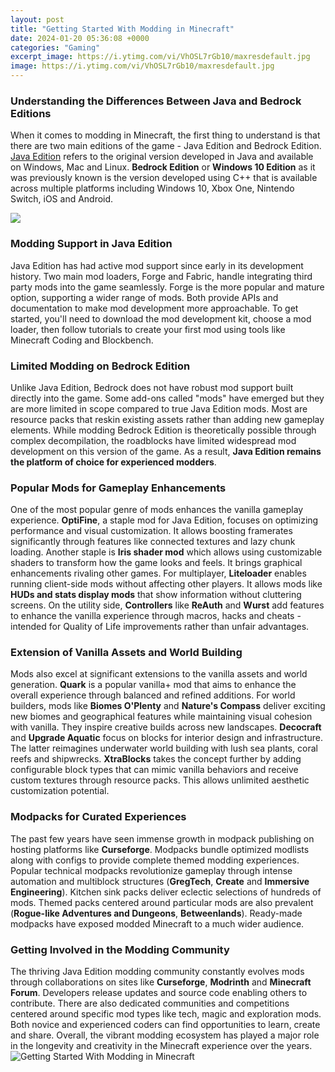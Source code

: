 ```yaml
---
layout: post
title: "Getting Started With Modding in Minecraft"
date: 2024-01-20 05:36:08 +0000
categories: "Gaming"
excerpt_image: https://i.ytimg.com/vi/VhOSL7rGb10/maxresdefault.jpg
image: https://i.ytimg.com/vi/VhOSL7rGb10/maxresdefault.jpg
---
```


### Understanding the Differences Between Java and Bedrock Editions
When it comes to modding in Minecraft, the first thing to understand is that there are two main editions of the game - Java Edition and Bedrock Edition. [Java Edition](https://store.fi.io.vn/chihuahua-xmas-light-gift-for-chihuahua-lover-dog-lover-gift-idea4424-t-shirt) refers to the original version developed in Java and available on Windows, Mac and Linux. **Bedrock Edition** or **Windows 10 Edition** as it was previously known is the version developed using C++ that is available across multiple platforms including Windows 10, Xbox One, Nintendo Switch, iOS and Android. 

![](https://i.ytimg.com/vi/9OFz4yZtQzU/maxresdefault.jpg)
### Modding Support in Java Edition
Java Edition has had active mod support since early in its development history. Two main mod loaders, Forge and Fabric, handle integrating third party mods into the game seamlessly. Forge is the more popular and mature option, supporting a wider range of mods. Both provide APIs and documentation to make mod development more approachable. To get started, you'll need to download the mod development kit, choose a mod loader, then follow tutorials to create your first mod using tools like Minecraft Coding and Blockbench. 
### Limited Modding on Bedrock Edition
Unlike Java Edition, Bedrock does not have robust mod support built directly into the game. Some add-ons called "mods" have emerged but they are more limited in scope compared to true Java Edition mods. Most are resource packs that reskin existing assets rather than adding new gameplay elements. While modding Bedrock Edition is theoretically possible through complex decompilation, the roadblocks have limited widespread mod development on this version of the game. As a result, **Java Edition remains the platform of choice for experienced modders**.
### Popular Mods for Gameplay Enhancements
One of the most popular genre of mods enhances the vanilla gameplay experience. **OptiFine**, a staple mod for Java Edition, focuses on optimizing performance and visual customization. It allows boosting framerates significantly through features like connected textures and lazy chunk loading. 
Another staple is **Iris shader mod** which allows using customizable shaders to transform how the game looks and feels. It brings graphical enhancements rivaling other games. 
For multiplayer, **Liteloader** enables running client-side mods without affecting other players. It allows mods like **HUDs and stats display mods** that show information without cluttering screens.
On the utility side, **Controllers** like **ReAuth** and **Wurst** add features to enhance the vanilla experience through macros, hacks and cheats - intended for Quality of Life improvements rather than unfair advantages.
### Extension of Vanilla Assets and World Building
Mods also excel at significant extensions to the vanilla assets and world generation. **Quark** is a popular vanilla+ mod that aims to enhance the overall experience through balanced and refined additions. 
For world builders, mods like **Biomes O'Plenty** and **Nature's Compass** deliver exciting new biomes and geographical features while maintaining visual cohesion with vanilla. They inspire creative builds across new landscapes.
**Decocraft** and **Upgrade Aquatic** focus on blocks for interior design and infrastructure. The latter reimagines underwater world building with lush sea plants, coral reefs and shipwrecks.
**XtraBlocks** takes the concept further by adding configurable block types that can mimic vanilla behaviors and receive custom textures through resource packs. This allows unlimited aesthetic customization potential.
### Modpacks for Curated Experiences   
The past few years have seen immense growth in modpack publishing on hosting platforms like **Curseforge**. Modpacks bundle optimized modlists along with configs to provide complete themed modding experiences. Popular technical modpacks revolutionize gameplay through intense automation and multiblock structures (**GregTech**, **Create** and **Immersive Engineering**). Kitchen sink packs deliver eclectic selections of hundreds of mods. Themed packs centered around particular mods are also prevalent (**Rogue-like Adventures and Dungeons**, **Betweenlands**). Ready-made modpacks have exposed modded Minecraft to a much wider audience.
### Getting Involved in the Modding Community
The thriving Java Edition modding community constantly evolves mods through collaborations on sites like **Curseforge**, **Modrinth** and **Minecraft Forum**. Developers release updates and source code enabling others to contribute. There are also dedicated communities and competitions centered around specific mod types like tech, magic and exploration mods. Both novice and experienced coders can find opportunities to learn, create and share. Overall, the vibrant modding ecosystem has played a major role in the longevity and creativity in the Minecraft experience over the years.
![Getting Started With Modding in Minecraft](https://i.ytimg.com/vi/VhOSL7rGb10/maxresdefault.jpg)